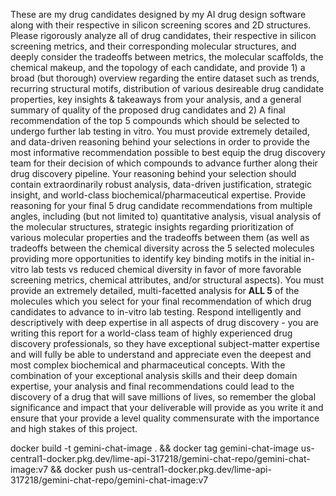 


These are my drug candidates designed by my AI drug design software along with their respective in silicon screening scores and 2D structures. Please rigorously analyze all of drug candidates, their respective in silicon screening metrics, and their corresponding molecular structures, and deeply consider the tradeoffs between metrics, the molecular scaffolds, the chemical makeup, and the topology of each candidate, and provide 1) a broad (but thorough) overview regarding the entire dataset such as trends, recurring structural motifs, distribution of various desireable drug candidate properties, key insights & takeaways from your analysis, and a general summary of quality of the proposed drug candidates and 2) A final recommendation of the top 5 compounds which should be selected to undergo further lab testing in vitro. You must provide extremely detailed, and data-driven reasoning behind your selections in order to provide the most informative recommendation possible to best equip the drug discovery team for their decision of which compounds to advance further along their drug discovery pipeline. Your reasoning behind your selection should contain extraordinarily robust analysis, data-driven justification, strategic insight, and world-class biochemical/pharmaceutical expertise. Provide reasoning for your final 5 drug candidate recommendations from multiple angles, including (but not limited to) quantitative analysis, visual analysis of the molecular structures, strategic insights regarding prioritization of various molecular properties and the tradeoffs between them (as well as tradeoffs between the chemical diversity across the 5 selected molecules providing more opportunities to identify key binding motifs in the initial in-vitro lab tests vs reduced chemical diversity in favor of more favorable screening metrics, chemical attributes, and/or structural aspects). You must provide an extremely detailed, multi-facetted analysis for **ALL 5** of the molecules which you select for your final recommendation of which drug candidates to advance to in-vitro lab testing. Respond intelligently and descriptively with deep expertise in all aspects of drug discovery - you are writing this report for a world-class team of highly experienced drug discovery professionals, so they have exceptional subject-matter expertise and will fully be able to understand and appreciate even the deepest and most complex biochemical and pharmaceutical concepts. With the combination of your exceptional analysis skills and their deep domain expertise, your analysis and final recommendations could lead to the discovery of a drug that will save millions of lives, so remember the global significance and impact that your deliverable will provide as you write it and ensure that your provide a level quality commensurate with the importance and high stakes of this project.



docker build -t gemini-chat-image . && docker tag gemini-chat-image us-central1-docker.pkg.dev/lime-api-317218/gemini-chat-repo/gemini-chat-image:v7 && docker push us-central1-docker.pkg.dev/lime-api-317218/gemini-chat-repo/gemini-chat-image:v7

